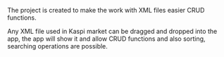 The project is created to make the work with XML files easier CRUD functions.

Any XML file used in Kaspi market can be dragged and dropped into the app,
the app will show it and allow CRUD functions and also sorting, searching operations are possible.
